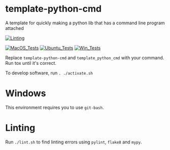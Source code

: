 # template-python-cmd
A template for quickly making a python lib that has a command line program attached

[![Linting](../../actions/workflows/lint.yml/badge.svg)](https://github.com/zackees/template-python-cmd/actions/workflows/lint.yml)

[![MacOS_Tests](https://github.com/zackees/template-python-cmd/actions/workflows/push_macos.yml/badge.svg)](https://github.com/zackees/template-python-cmd/actions/workflows/push_macos.yml)
[![Ubuntu_Tests](https://github.com/zackees/template-python-cmd/actions/workflows/push_ubuntu.yml/badge.svg)](https://github.com/zackees/template-python-cmd/actions/workflows/push_ubuntu.yml)
[![Win_Tests](https://github.com/zackees/template-python-cmd/actions/workflows/push_win.yml/badge.svg)](https://github.com/zackees/template-python-cmd/actions/workflows/push_win.yml)

Replace `template-python-cmd` and `template_python_cmd` with your command. Run tox until it's
correct.

To develop software, run `. ./activate.sh`

# Windows

This environment requires you to use `git-bash`.

# Linting

Run `./lint.sh` to find linting errors using `pylint`, `flake8` and `mypy`.
